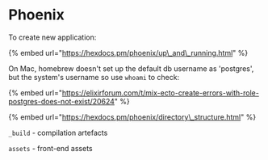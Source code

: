 # Phoenix

To create new application:

{% embed url="https://hexdocs.pm/phoenix/up\_and\_running.html" %}

On Mac, homebrew doesn't set up the default db username as 'postgres', but the system's username so use `whoami` to check: 

{% embed url="https://elixirforum.com/t/mix-ecto-create-errors-with-role-postgres-does-not-exist/20624" %}

{% embed url="https://hexdocs.pm/phoenix/directory\_structure.html" %}

`_build` - compilation artefacts

`assets` - front-end assets




